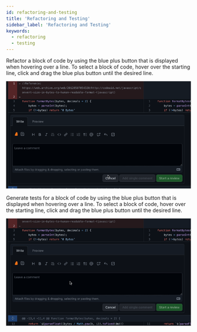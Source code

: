 ```yaml
---
id: refactoring-and-testing
title: 'Refactoring and Testing'
sidebar_label: 'Refactoring and Testing'
keywords:
  - refactoring
  - testing 
---
```


Refactor a block of code by using the blue plus button that is displayed when hovering over a line. To select a block of code, hover over the starting line, click and drag the blue plus button until the desired line.

![generate code refactor](../../../static/gif/pr-code-refactor.gif)

Generate tests for a block of code by using the blue plus button that is displayed when hovering over a line. To select a block of code, hover over the starting line, click and drag the blue plus button until the desired line.

![generate code refactor](../../../static/gif/pr-code-test.gif)
